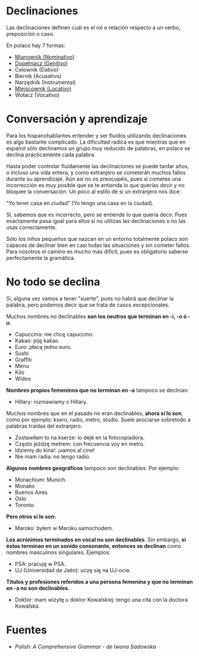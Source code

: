Declinaciones
=============

Las declinaciones definen cuál es el rol o relación respecto a un verbo,
preposición o caso.

En polaco hay 7 formas:

* [Mianownik (Nominativo)](1-nominativo.md)
* [Dopełniacz (Genitivo)](2-genitivo-dopelniacz.md)
* Celownik (Dativo)
* Biernik (Acusativo)
* Narzędnik (Instrumental)
* [Miejscownik (Locativo)](6-miejscownik-locativo.md)
* Wołacz (Vocativo)


Conversación y aprendizaje
==========================

Para los hispanohablantes entender y ser fluidos utilizando declinaciones es
algo bastante complicado. La dificultad radica es que mientras que en español
sólo declinamos un grupo muy reducido de palabras, en polaco se declina
prácticamente cada palabra.

Hasta poder controlar fluidamente las declinaciones se puede tardar años, o
incluso una vida entera, y como extranjero se cometerán muchos fallos durante
su aprendizaje. Aún así no os preocupéis, pues si cometes una incorrección es
muy posible que se te entienda lo que querías decir y no bloquee la
conversación. Un poco al estilo de si un extranjero nos dice:

"Yo tener casa en ciudad" (Yo tengo una casa en la ciudad).

Sí, sabemos que es incorrecto, pero se entiende lo que quería decir. Pues
exactamente pasa igual para ellos si no utilizas las declinaciones o no las
usas correctamente.

Sólo los niños pequeños que nazcan en un entorno totalmente polaco son capaces
de declinar bien en casi todas las situaciones y sin cometer fallos. Para
nosotros el camino es mucho más difícil, pues es obligatorio saberse
perfectamente la gramática.


No todo se declina
==================

Sí, alguna vez vamos a tener "suerte", pues no habrá que declinar la palabra,
pero podemos decir que se trata de casos excepcionales.

Muchos nombres no declinables **son los neutros que terminan en -i, -o ó -u**:

* Capuccino: nie chcę capuccino.
* Kakao: piję kakao.
* Euro: płacę jedno euro.
* Sushi
* Graffiti
* Menu
* Kilo
* Wideo

**Nombres propios femeninos que no terminan en -a** tampoco se declinan:

* Hillary: rozmawiamy o Hillary.

Muchos nombres que en el pasado no eran declinables, **ahora sí lo son**, como
por ejemplo: ksero, radio, metro, studio. Suele asociarse sobretodo a palabras
traídas del extranjero.

* Zostawiłam to na kserze: lo dejé en la fotocopiadora.
* Często jeżdzę metrem: con frecuencia voy en metro.
* Idziemy do kina!: ¡vamos al cine!
* Nie mam radia: no tengo radio.

**Algunos nombres geográficos** tampoco son declinables. Por ejemplo:

* Monachium: Munich.
* Monako
* Buenos Aires
* Oslo
* Toronto

**Pero otros sí lo son:**

* Maroko: byłem w Maroku samochodem.

**Los acrónimos terminados en vocal no son declinables**. Sin embargo, **si
éstos terminan en un sonido consonante, entonces se declinan** como nombres
masculinos singulares. Ejemplos:

* PSA: pracuję w PSA.
* UJ (Universidad de Jaén): uczę się na UJ-ocie.

**Títulos y profesiones referidos a una persona femenina y que no terminan en
-a no son declinables.**

* Doktor: mam wizytę u doktor Kowalskiej: tengo una cita con la doctora
  Kowalska.


Fuentes
=======

* *Polish: A Comprehensive Grammar - de Iwona Sadowska*
